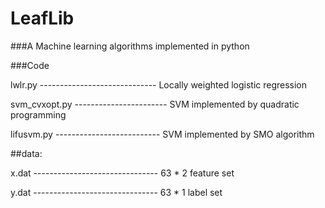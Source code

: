 # LeafLib 
###A Machine learning algorithms implemented in python

###Code

lwlr.py ----------------------------- Locally weighted logistic regression

svm_cvxopt.py ----------------------- SVM implemented by quadratic programming

lifusvm.py -------------------------- SVM implemented by SMO algorithm


##data:

x.dat ------------------------------- 63 * 2 feature set

y.dat ------------------------------- 63 * 1 label set



